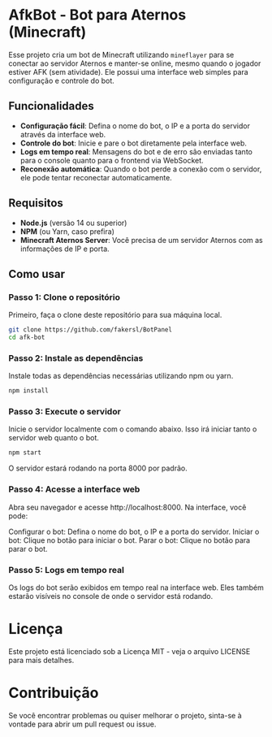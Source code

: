 # AfkBot - Bot para Aternos (Minecraft)

Esse projeto cria um bot de Minecraft utilizando `mineflayer` para se conectar ao servidor Aternos e manter-se online, mesmo quando o jogador estiver AFK (sem atividade). Ele possui uma interface web simples para configuração e controle do bot.

## Funcionalidades

- **Configuração fácil**: Defina o nome do bot, o IP e a porta do servidor através da interface web.
- **Controle do bot**: Inicie e pare o bot diretamente pela interface web.
- **Logs em tempo real**: Mensagens do bot e de erro são enviadas tanto para o console quanto para o frontend via WebSocket.
- **Reconexão automática**: Quando o bot perde a conexão com o servidor, ele pode tentar reconectar automaticamente.

## Requisitos

- **Node.js** (versão 14 ou superior)
- **NPM** (ou Yarn, caso prefira)
- **Minecraft Aternos Server**: Você precisa de um servidor Aternos com as informações de IP e porta.

## Como usar

### Passo 1: Clone o repositório

Primeiro, faça o clone deste repositório para sua máquina local.

```bash
git clone https://github.com/fakersl/BotPanel
cd afk-bot
```

### Passo 2: Instale as dependências

Instale todas as dependências necessárias utilizando npm ou yarn.

```bash
npm install
```
### Passo 3: Execute o servidor

Inicie o servidor localmente com o comando abaixo. Isso irá iniciar tanto o servidor web quanto o bot.

```bash
npm start
```

O servidor estará rodando na porta 8000 por padrão.

### Passo 4: Acesse a interface web

Abra seu navegador e acesse http://localhost:8000. Na interface, você pode:

Configurar o bot: Defina o nome do bot, o IP e a porta do servidor.
Iniciar o bot: Clique no botão para iniciar o bot.
Parar o bot: Clique no botão para parar o bot.

### Passo 5: Logs em tempo real

Os logs do bot serão exibidos em tempo real na interface web. Eles também estarão visíveis no console de onde o servidor está rodando.

# Licença
Este projeto está licenciado sob a Licença MIT - veja o arquivo LICENSE para mais detalhes.

# Contribuição
Se você encontrar problemas ou quiser melhorar o projeto, sinta-se à vontade para abrir um pull request ou issue.
